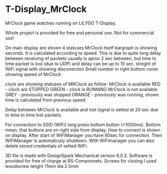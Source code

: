 # T-Display_MrClock

MrClock game watches running on LILYGO T-Display.

Whole project is provided for free and personal use. Not for commercial use!

On main display are shown 4 statuses
MrClock itself
bargraph is showing seconds. It is calculated according to speed. This is due to quite long delay between
receiving of packets usually is aprox 2 sec between, but time to time packet is lost (due to UDP) and delay
can be up to 15 sec.
streght of WiFi signal with showing disconection
Small number in right bottom coner showing speed of MrClock

clock are showing statuses of MRClock as follow:
    MrClock is available
        RED -  clock are STOPPED
        GREEN - clock is RUNNING
    MrClock is not available
        GREY -  previously was stopped
        ORANGE - previously was running, shown time is calculated from previous speed

Delay between MrClock is available and lost signal is setted at 20 sec due to time to time lost packets.

For connection to SSID (WiFi) long press bottom button (>1000ms). Bottom mean, that buttons are on right side from display.
How to connect is shown on display. After start of WiFiManager you have 60sec for connection.
Then WiFiManager is automaticaly shutdown.
With WiFimanager you can also delete stored credentials of setted WiFi.

3D file is made with DesignSpark Mechanical version 6.0.3. Software is provided for free of charge at RS-Componnets.
Screws for closing I used woodscrew lenght 11mm dia 2.5mm
